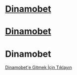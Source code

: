 # [Dinamobet](https://bit.ly/4j8G8r9)

<h1><a href="https://bit.ly/4j8G8r9" target="_blank">Dinamobet</a></h1>


<h1 href="https://bit.ly/4j8G8r9" target="_blank">Dinamobet</h1>



[Dinamobet'e Gitmek İçin Tıklayın](https://bit.ly/4j8G8r9)

